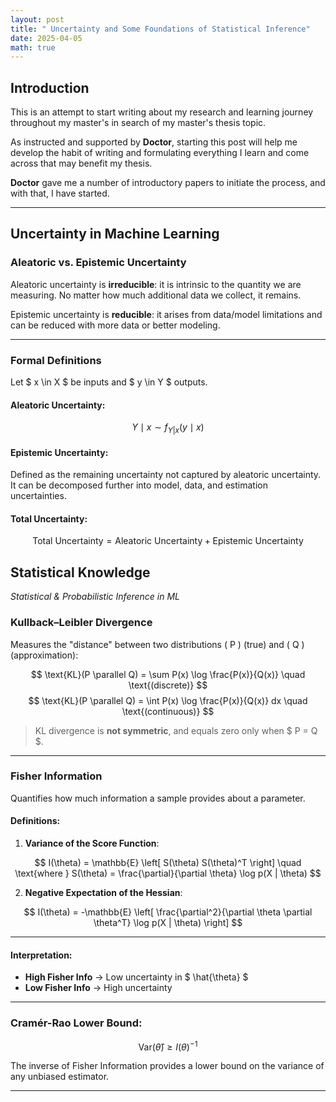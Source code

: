 ```yaml
---
layout: post
title: " Uncertainty and Some Foundations of Statistical Inference"
date: 2025-04-05
math: true
---
```


## Introduction

This is an attempt to start writing about my research and learning journey throughout my master's in search of my master's thesis topic. 

As instructed and supported by **Doctor**, starting this post will help me develop the habit of writing and formulating everything I learn and come across that may benefit my thesis. 

**Doctor** gave me a number of introductory papers to initiate the process, and with that, I have started.

---

## Uncertainty in Machine Learning

### Aleatoric vs. Epistemic Uncertainty

Aleatoric uncertainty is **irreducible**: it is intrinsic to the quantity we are measuring. No matter how much additional data we collect, it remains.

Epistemic uncertainty is **reducible**: it arises from data/model limitations and can be reduced with more data or better modeling.

---

### Formal Definitions

Let $ x \in X $ be inputs and $ y \in Y $ outputs.

#### Aleatoric Uncertainty:

$$
Y \mid x \sim f_{Y|x}(y \mid x)
$$

#### Epistemic Uncertainty:

Defined as the remaining uncertainty not captured by aleatoric uncertainty. It can be decomposed further into model, data, and estimation uncertainties.

#### Total Uncertainty:

$$
\text{Total Uncertainty} = \text{Aleatoric Uncertainty} + \text{Epistemic Uncertainty}
$$

##  Statistical Knowledge  
*Statistical & Probabilistic Inference in ML*

### Kullback–Leibler Divergence

Measures the "distance" between two distributions \( P \) (true) and \( Q \) (approximation):

$$
\text{KL}(P \parallel Q) = \sum P(x) \log \frac{P(x)}{Q(x)} \quad \text{(discrete)}
$$
$$
\text{KL}(P \parallel Q) = \int P(x) \log \frac{P(x)}{Q(x)} dx \quad \text{(continuous)}
$$

> KL divergence is **not symmetric**, and equals zero only when $ P = Q $.

---

### Fisher Information

Quantifies how much information a sample provides about a parameter.

#### Definitions:

1. **Variance of the Score Function**:

$$
I(\theta) = \mathbb{E} \left[ S(\theta) S(\theta)^T \right]
\quad \text{where } S(\theta) = \frac{\partial}{\partial \theta} \log p(X | \theta)
$$

2. **Negative Expectation of the Hessian**:

$$
I(\theta) = -\mathbb{E} \left[ \frac{\partial^2}{\partial \theta \partial \theta^T} \log p(X | \theta) \right]
$$

---

#### Interpretation:

- **High Fisher Info** → Low uncertainty in $ \hat{\theta} $
- **Low Fisher Info** → High uncertainty

---

### Cramér-Rao Lower Bound:

$$
\text{Var}(\hat{\theta}) \geq I(\theta)^{-1}
$$

The inverse of Fisher Information provides a lower bound on the variance of any unbiased estimator.

---

